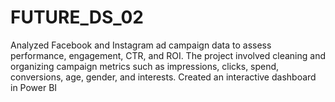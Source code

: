 # FUTURE_DS_02
Analyzed Facebook and Instagram ad campaign data to assess performance, engagement, CTR, and ROI. The project involved cleaning and organizing campaign metrics such as impressions, clicks, spend, conversions, age, gender, and interests. Created an interactive dashboard in Power BI 
